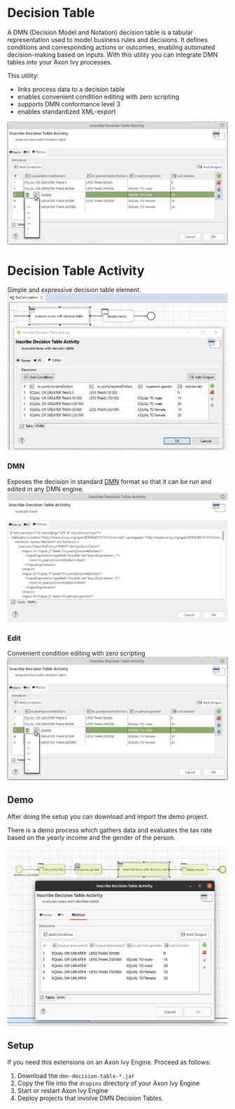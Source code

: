 # Decision Table

A DMN (Decision Model and Notation) decision table is a tabular representation used to model business rules and decisions. It defines conditions and corresponding actions or outcomes, enabling automated decision-making based on inputs. With this utility you can integrate DMN tables into your Axon Ivy processes.

This utility:

- links process data to a decision table
- enables convenient condition editing with zero scripting
- supports DMN conformance level 3
- enables standardized XML-export

![Condition Editing](images/edit-condition.png)

# Decision Table Activity
Simple and expressive decision table element. 
![Process with Decision Table](images/in-action.png)

### DMN
Exposes the decision in standard [DMN](http://www.omg.org/spec/DMN/) format so that it can be run and edited in any DMN engine.
![DMN XML](images/dmn-tab.png)

### Edit
Convenient condition editing with zero scripting
![Condition Editing](images/edit-condition.png)


## Demo

After doing the setup you can download and import the demo project.

There is a demo process which gathers data and evaluates the tax
rate based on the yearly income and the gender of the person.

![Condition Editing](images/demo.png)


## Setup

If you need this extensions on an Axon Ivy Engine. Proceed as follows:

1. Download the `dmn-decision-table-*.jar`
2. Copy the file into the `dropins` directory of your Axon Ivy Engine
3. Start or restart Axon Ivy Engine
4. Deploy projects that involve DMN Decision Tables.
